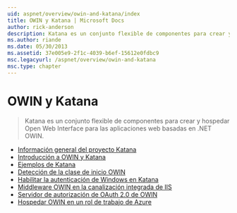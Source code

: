 ```yaml
---
uid: aspnet/overview/owin-and-katana/index
title: OWIN y Katana | Microsoft Docs
author: rick-anderson
description: Katana es un conjunto flexible de componentes para crear y hospedar Open Web Interface para las aplicaciones web basadas en .NET OWIN.
ms.author: riande
ms.date: 05/30/2013
ms.assetid: 37e005e9-2f1c-4039-b6ef-15612e0fdbc9
msc.legacyurl: /aspnet/overview/owin-and-katana
msc.type: chapter
---
```

<a name="owin-and-katana"></a>OWIN y Katana
====================
> Katana es un conjunto flexible de componentes para crear y hospedar Open Web Interface para las aplicaciones web basadas en .NET OWIN.


- [Información general del proyecto Katana](an-overview-of-project-katana.md)
- [Introducción a OWIN y Katana](getting-started-with-owin-and-katana.md)
- [Ejemplos de Katana](katana-samples.md)
- [Detección de la clase de inicio OWIN](owin-startup-class-detection.md)
- [Habilitar la autenticación de Windows en Katana](enabling-windows-authentication-in-katana.md)
- [Middleware OWIN en la canalización integrada de IIS](owin-middleware-in-the-iis-integrated-pipeline.md)
- [Servidor de autorización de OAuth 2.0 de OWIN](owin-oauth-20-authorization-server.md)
- [Hospedar OWIN en un rol de trabajo de Azure](host-owin-in-an-azure-worker-role.md)

